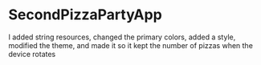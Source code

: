# SecondPizzaPartyApp
I added string resources, changed the primary colors, added a style, modified the theme, and made it so it kept the number of pizzas
when the device rotates
